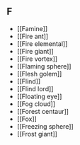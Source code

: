 ## F

- [[Famine]]
- [[Fire ant]]
- [[Fire elemental]]
- [[Fire giant]]
- [[Fire vortex]]
- [[Flaming sphere]]
- [[Flesh golem]]
- [[Flind]]
- [[Flind lord]]
- [[Floating eye]]
- [[Fog cloud]]
- [[Forest centaur]]
- [[Fox]]
- [[Freezing sphere]]
- [[Frost giant]]

